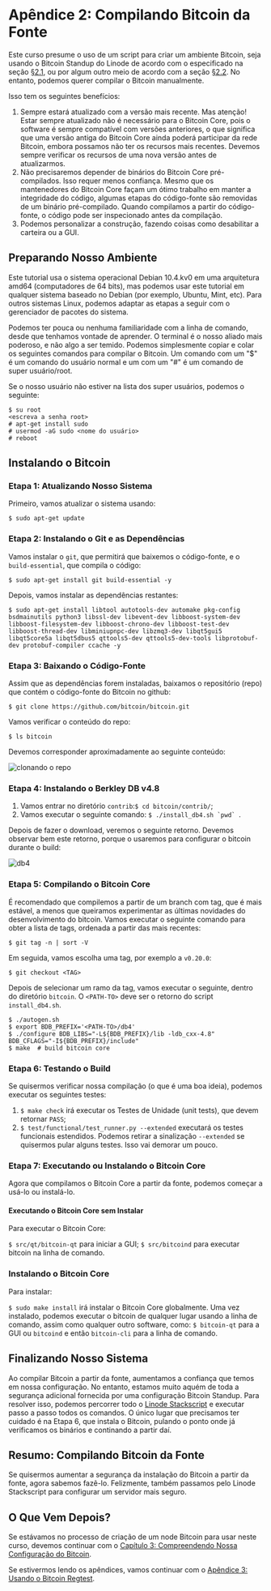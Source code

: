 # Apêndice 2: Compilando Bitcoin da Fonte

Este curso presume o uso de um script para criar um ambiente Bitcoin, seja usando o Bitcoin Standup do Linode de acordo com o especificado na seção [§2.1](02_1_Setting_Up_a_Bitcoin-Core_VPS_with_StackScript.md), ou por algum outro meio de acordo com a seção [§2.2](02_2_Setting_Up_Bitcoin_Core_Other.md). No entanto, podemos querer compilar o Bitcoin manualmente.

Isso tem os seguintes benefícios:

1. Sempre estará atualizado com a versão mais recente. Mas atenção! Estar sempre atualizado não é necessário para o Bitcoin Core, pois o software é sempre compatível com versões anteriores, o que significa que uma versão antiga do Bitcoin Core ainda poderá participar da rede Bitcoin, embora possamos não ter os recursos mais recentes. Devemos sempre verificar os recursos de uma nova versão antes de atualizarmos.
2. Não precisaremos depender de binários do Bitcoin Core pré-compilados. Isso requer menos confiança. Mesmo que os mantenedores do Bitcoin Core façam um ótimo trabalho em manter a integridade do código, algumas etapas do código-fonte são removidas de um binário pré-compilado. Quando compilamos a partir do código-fonte, o código pode ser inspecionado antes da compilação.
3. Podemos personalizar a construção, fazendo coisas como desabilitar a carteira ou a GUI.

## Preparando Nosso Ambiente

Este tutorial usa o sistema operacional Debian 10.4.kv0 em uma arquitetura amd64 (computadores de 64 bits), mas podemos usar este tutorial em qualquer sistema baseado no Debian (por exemplo, Ubuntu, Mint, etc). Para outros sistemas Linux, podemos adaptar as etapas a seguir com o gerenciador de pacotes do sistema.

Podemos ter pouca ou nenhuma familiaridade com a linha de comando, desde que tenhamos vontade de aprender. O terminal é o nosso aliado mais poderoso, e não algo a ser temido. Podemos simplesmente copiar e colar os seguintes comandos para compilar o Bitcoin. Um comando com um "$" é um comando do usuário normal e um com um "#" é um comando de super usuário/root.

Se o nosso usuário não estiver na lista dos super usuários, podemos o seguinte:

```
$ su root
<escreva a senha root>
# apt-get install sudo
# usermod -aG sudo <nome do usuário>
# reboot
```

## Instalando o Bitcoin

### Etapa 1: Atualizando Nosso Sistema

Primeiro, vamos atualizar o sistema usando:
```
$ sudo apt-get update
```

### Etapa 2: Instalando o Git e as Dependências

Vamos instalar o `git`, que permitirá que baixemos o código-fonte, e o `build-essential`, que compila o código:
```
$ sudo apt-get install git build-essential -y
```

Depois, vamos instalar as dependências restantes:
```
$ sudo apt-get install libtool autotools-dev automake pkg-config bsdmainutils python3 libssl-dev libevent-dev libboost-system-dev libboost-filesystem-dev libboost-chrono-dev libboost-test-dev libboost-thread-dev libminiupnpc-dev libzmq3-dev libqt5gui5 libqt5core5a libqt5dbus5 qttools5-dev qttools5-dev-tools libprotobuf-dev protobuf-compiler ccache -y
```

### Etapa 3: Baixando o Código-Fonte

Assim que as dependências forem instaladas, baixamos o repositório (repo) que contém o código-fonte do Bitcoin no github:
```
$ git clone https://github.com/bitcoin/bitcoin.git
```
Vamos verificar o conteúdo do repo:
```
$ ls bitcoin
```
Devemos corresponder aproximadamente ao seguinte conteúdo:

![clonando o repo](./public/LBftCLI-compiling_bitcoin-git.png)

### Etapa 4: Instalando o Berkley DB v4.8

1. Vamos entrar no diretório `contrib`:`$ cd bitcoin/contrib/`;
2. Vamos executar o seguinte comando: ```$ ./install_db4.sh `pwd` ```.

Depois de fazer o download, veremos o seguinte retorno. Devemos observar bem este retorno, porque o usaremos para configurar o bitcoin durante o build:

![db4](./public/LBftCLI-compiling_bitcoin-db4.png)

### Etapa 5: Compilando o Bitcoin Core

É recomendado que compilemos a partir de um branch com tag, que é mais estável, a menos que queiramos experimentar as últimas novidades do desenvolvimento do bitcoin. Vamos executar o seguinte comando para obter a lista de tags, ordenada a partir das mais recentes:
```
$ git tag -n | sort -V
```
Em seguida, vamos escolha uma tag, por exemplo a `v0.20.0`:
```
$ git checkout <TAG>
```

Depois de selecionar um ramo da tag, vamos executar o seguinte, dentro do diretório `bitcoin`. O `<PATH-TO>` deve ser o retorno do script `install_db4.sh`.

```
$ ./autogen.sh
$ export BDB_PREFIX='<PATH-TO>/db4'
$ ./configure BDB_LIBS="-L${BDB_PREFIX}/lib -ldb_cxx-4.8" BDB_CFLAGS="-I${BDB_PREFIX}/include"
$ make  # build bitcoin core
```

### Etapa 6: Testando o Build

Se quisermos verificar nossa compilação (o que é uma boa ideia), podemos executar os seguintes testes:

1. `$ make check` irá executar os Testes de Unidade (unit tests), que devem retornar `PASS`;
2. `$ test/functional/test_runner.py --extended` executará os testes funcionais estendidos. Podemos retirar a sinalização `--extended` se quisermos pular alguns testes. Isso vai demorar um pouco.

### Etapa 7: Executando ou Instalando o Bitcoin Core

Agora que compilamos o Bitcoin Core a partir da fonte, podemos começar a usá-lo ou instalá-lo.

#### Executando o Bitcoin Core sem Instalar

Para executar o Bitcoin Core:

`$ src/qt/bitcoin-qt` para iniciar a GUI;
`$ src/bitcoind` para executar bitcoin na linha de comando.

### Instalando o Bitcoin Core

Para instalar:

`$ sudo make install` irá instalar o Bitcoin Core globalmente. Uma vez instalado, podemos executar o bitcoin de qualquer lugar usando a linha de comando, assim como qualquer outro software, como: `$ bitcoin-qt` para a GUI ou `bitcoind` e então `bitcoin-cli` para a linha de comando.

## Finalizando Nosso Sistema

Ao compilar Bitcoin a partir da fonte, aumentamos a confiança que temos em nossa configuração. No entanto, estamos muito aquém de toda a segurança adicional fornecida por uma configuração Bitcoin Standup. Para resolver isso, podemos percorrer todo o [Linode Stackscript](https://github.com/BlockchainCommons/Bitcoin-Standup-Scripts/blob/master/Scripts/LinodeStandUp.sh) e executar passo a passo todos os comandos. O único lugar que precisamos ter cuidado é na Etapa 6, que instala o Bitcoin, pulando o ponto onde já verificamos os binários e continando a partir daí.

## Resumo: Compilando Bitcoin da Fonte

Se quisermos aumentar a segurança da instalação do Bitcoin a partir da fonte, agora sabemos fazê-lo. Felizmente, também passamos pelo Linode Stackscript para configurar um servidor mais seguro.

## O Que Vem Depois?

Se estávamos no processo de criação de um node Bitcoin para usar neste curso, devemos continuar com o [Capítulo 3: Compreendendo Nossa Configuração do Bitcoin](03_0_Understanding_Your_Bitcoin_Setup.md).

Se estivermos lendo os apêndices, vamos continuar com o [Apêndice 3: Usando o Bitcoin Regtest](A3_0_Using_Bitcoin_Regtest.md).